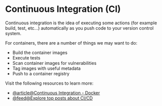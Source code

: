 # Continuous Integration (CI)

Continuous integration is the idea of executing some actions (for example build, test, etc...) automatically as you push code to your version control system.

For containers, there are a number of things we may want to do:

- Build the container images
- Execute tests
- Scan container images for vulnerabilities
- Tag images with useful metadata
- Push to a container registry

Visit the following resources to learn more:

- [@article@Continuous Integration - Docker](https://courses.devopsdirective.com/docker-beginner-to-pro/lessons/11-development-workflow/04-continuous-integration-github-actions)
- [@feed@Explore top posts about CI/CD](https://app.daily.dev/tags/cicd?ref=roadmapsh)

